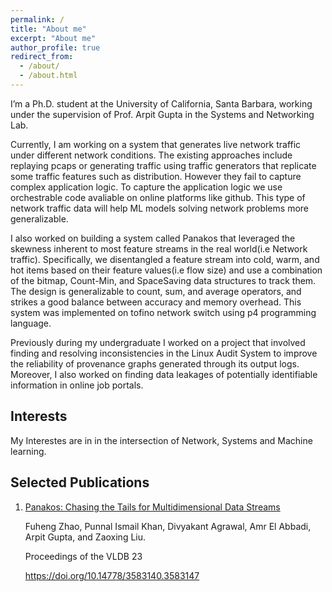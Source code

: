 ```yaml
---
permalink: /
title: "About me"
excerpt: "About me"
author_profile: true
redirect_from: 
  - /about/
  - /about.html
---
```


I’m a Ph.D. student at the University of California, Santa Barbara, working under the supervision of Prof. Arpit Gupta in the Systems and Networking Lab.

Currently, I am working on a system that generates live network traffic under different network conditions. The existing approaches include replaying pcaps or generating traffic using traffic generators that replicate some traffic features such as distribution. However they fail to capture complex application logic. To capture the application logic we use orchestrable code avaliable on online platforms like github. This type of network traffic data will help ML models solving network problems more generalizable.

I also worked on building a system called Panakos that leveraged the skewness inherent to most feature streams in the real world(i.e Network traffic). Specifically, we disentangled a feature stream into cold, warm, and hot items based on their feature values(i.e flow size) and use a combination of the bitmap, Count-Min, and SpaceSaving data structures to track them. The design is generalizable to count, sum, and average operators, and strikes a good balance between accuracy and memory overhead. This system was implemented on tofino network switch using p4 programming language. 

Previously during my undergraduate I worked on a project that involved finding and resolving inconsistencies in the Linux Audit System to improve the reliability of provenance graphs generated through its output logs. Moreover, I also worked on finding data leakages of potentially identifiable information in online job portals.

Interests
------
My Interestes are in in the intersection of Network, Systems and Machine learning.

Selected Publications
------
1. [Panakos: Chasing the Tails for Multidimensional Data Streams](https://doi.org/10.14778/3583140.3583147)

    Fuheng Zhao, Punnal Ismail Khan, Divyakant Agrawal, Amr El Abbadi, Arpit Gupta, and Zaoxing Liu.

    Proceedings of the VLDB 23

    https://doi.org/10.14778/3583140.3583147

